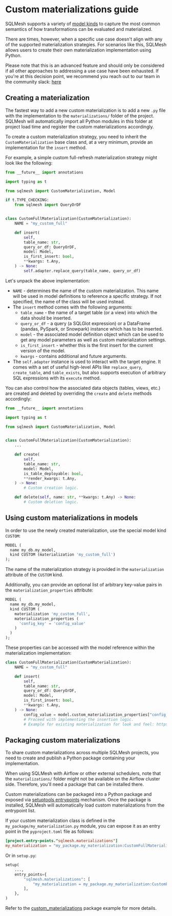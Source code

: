 # Custom materializations guide

SQLMesh supports a variety of [model kinds](../concepts/models/model_kinds.md) to capture the most common semantics of how transformations can be evaluated and materialized.

There are times, however, when a specific use case doesn't align with any of the supported materialization strategies. For scenarios like this, SQLMesh allows users to create their own materialization implementation using Python.

Please note that this is an advanced feature and should only be considered if all other approaches to addressing a use case have been exhausted. If you're at this decision point, we recommend you reach out to our team in the community slack: [here](https://tobikodata.com/community.html)

## Creating a materialization

The fastest way to add a new custom materialization is to add a new `.py` file with the implementation to the `materializations/` folder of the project. SQLMesh will automatically import all Python modules in this folder at project load time and register the custom materializations accordingly.

To create a custom materialization strategy, you need to inherit the `CustomMaterialization` base class and, at a very minimum, provide an implementation for the `insert` method.

For example, a simple custom full-refresh materialization strategy might look like the following:

```python linenums="1"
from __future__ import annotations

import typing as t

from sqlmesh import CustomMaterialization, Model

if t.TYPE_CHECKING:
    from sqlmesh import QueryOrDF


class CustomFullMaterialization(CustomMaterialization):
    NAME = "my_custom_full"

    def insert(
        self,
        table_name: str,
        query_or_df: QueryOrDF,
        model: Model,
        is_first_insert: bool,
        **kwargs: t.Any,
    ) -> None:
        self.adapter.replace_query(table_name, query_or_df)

```

Let's unpack the above implementation:

* `NAME` - determines the name of the custom materialization. This name will be used in model definitions to reference a specific strategy. If not specified, the name of the class will be used instead.
* The `insert` method comes with the following arguments:
    * `table_name` - the name of a target table (or a view) into which the data should be inserted.
    * `query_or_df` - a query (a SQLGlot expression) or a DataFrame (pandas, PySpark, or Snowpark) instance which has to be inserted.
    * `model` - the associated model definition object which can be used to get any model parameters as well as custom materialization settings.
    * `is_first_insert` - whether this is the first insert for the current version of the model.
    * `kwargs` - contains additional and future arguments.
* The `self.adapter` instance is used to interact with the target engine. It comes with a set of useful high-level APIs like `replace_query`, `create_table`, and `table_exists`, but also supports execution of arbitrary SQL expressions with its `execute` method.

You can also control how the associated data objects (tables, views, etc.) are created and deleted by overriding the `create` and `delete` methods accordingly:

```python linenums="1"
from __future__ import annotations

import typing as t

from sqlmesh import CustomMaterialization, Model


class CustomFullMaterialization(CustomMaterialization):
    ...

    def create(
        self,
        table_name: str,
        model: Model,
        is_table_deployable: bool,
        **render_kwargs: t.Any,
    ) -> None:
        # Custom creation logic.

    def delete(self, name: str, **kwargs: t.Any) -> None:
        # Custom deletion logic.
```

## Using custom materializations in models

In order to use the newly created materialization, use the special model kind `CUSTOM`:

```sql linenums="1"
MODEL (
  name my_db.my_model,
  kind CUSTOM (materialization 'my_custom_full')
);
```

The name of the materialization strategy is provided in the `materialization` attribute of the `CUSTOM` kind.

Additionally, you can provide an optional list of arbitrary key-value pairs in the `materialization_properties` attribute:

```sql linenums="1"
MODEL (
  name my_db.my_model,
  kind CUSTOM (
    materialization 'my_custom_full',
    materialization_properties (
      'config_key' = 'config_value'
    )
  )
);
```

These properties can be accessed with the model reference within the materialization implementation:

```python linenums="1" hl_lines="12"
class CustomFullMaterialization(CustomMaterialization):
    NAME = "my_custom_full"

    def insert(
        self,
        table_name: str,
        query_or_df: QueryOrDF,
        model: Model,
        is_first_insert: bool,
        **kwargs: t.Any,
    ) -> None:
        config_value = model.custom_materialization_properties["config_key"]
        # Proceed with implementing the insertion logic.
        # Example for existing materialization for look and feel: https://github.com/TobikoData/sqlmesh/blob/273e913847173d20e9eb291df3eeaf998ec679e7/sqlmesh/core/snapshot/evaluator.py#L1227
```

## Packaging custom materializations

To share custom materializations across multiple SQLMesh projects, you need to create and publish a Python package containing your implementation.

When using SQLMesh with Airflow or other external schedulers, note that the `materializations/` folder might not be available on the Airflow cluster side. Therefore, you'll need a package that can be installed there.

Custom materializations can be packaged into a Python package and exposed via [setuptools entrypoints](https://packaging.python.org/en/latest/guides/creating-and-discovering-plugins/#using-package-metadata) mechanism. Once the package is installed, SQLMesh will automatically load custom materializations from the entrypoint list.

If your custom materialization class is defined in the `my_package/my_materialization.py` module, you can expose it as an entry point in the `pyproject.toml` file as follows:

```toml
[project.entry-points."sqlmesh.materializations"]
my_materialization = "my_package.my_materialization:CustomFullMaterialization"
```

Or in `setup.py`:

```python
setup(
    ...,
    entry_points={
        "sqlmesh.materializations": [
            "my_materialization = my_package.my_materialization:CustomFullMaterialization",
        ],
    },
)
```

Refer to the [custom_materializations](https://github.com/TobikoData/sqlmesh/tree/main/examples/custom_materializations) package example for more details.
